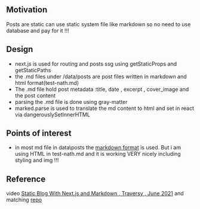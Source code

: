 <h2>Motivation</h2>
Posts are static can use static system file like markdown so no need to use database and pay for it !!!

<h2>Design</h2>
<ul>
<li>next.js is used for routing and posts ssg using getStaticProps and getStaticPaths</li>
<li>the .md files under /data/posts are post files written in markdown and html format(test-nath.md)</li>
<li>The .md file hold post metadata :title, date , excerpt , cover_image and the post content</li>
<li>parsing the .md file is done using gray-matter</li>
<li>marked.parse is used to translate the md content to html and set in react via dangerouslySetInnerHTML</li>
</ul>


<h2>Points of interest</h2>
<ul>
<li>in most md file in data\posts the <a href='https://www.markdownguide.org/basic-syntax/'>markdown format</a> is used. But i am using HTML in test-nath.md and it is working VERY nicely including styling and img !!!</li> 
</ul>

<h2>Reference</h2>
video <a href='https://youtu.be/MrjeefD8sac?si=y-b_CCplDTAXYGqw'> Static Blog With Next.js and Markdown  , Traversy , June 2021</a> and matching <a href='https://github.com/bradtraversy/next-markdown-blog'>repo</a>
